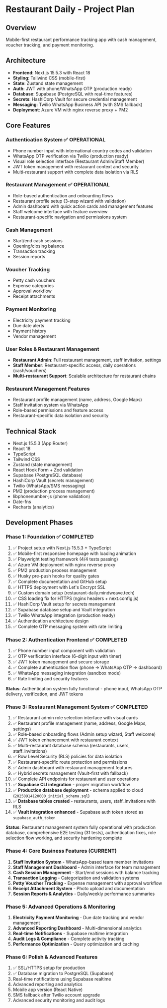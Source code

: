 # Restaurant Daily - Project Plan

## Overview
Mobile-first restaurant performance tracking app with cash management, voucher tracking, and payment monitoring.

## Architecture
- **Frontend**: Next.js 15.5.3 with React 18
- **Styling**: Tailwind CSS (mobile-first)
- **State**: Zustand state management
- **Auth**: JWT with phone/WhatsApp OTP (production ready)
- **Database**: Supabase (PostgreSQL with real-time features)
- **Secrets**: HashiCorp Vault for secure credential management
- **Messaging**: Twilio WhatsApp Business API (with SMS fallback)
- **Deployment**: Azure VM with nginx reverse proxy + PM2

## Core Features

### Authentication System ✅ OPERATIONAL
- Phone number input with international country codes and validation
- WhatsApp OTP verification via Twilio (production ready)
- Visual role selection interface (Restaurant Admin/Staff Member)
- JWT token management with restaurant context and security
- Multi-restaurant support with complete data isolation via RLS

### Restaurant Management ✅ OPERATIONAL
- Role-based authentication and onboarding flows
- Restaurant profile setup (3-step wizard with validation)
- Admin dashboard with quick action cards and management features
- Staff welcome interface with feature overview
- Restaurant-specific navigation and permissions system

### Cash Management
- Start/end cash sessions
- Opening/closing balance
- Transaction tracking
- Session reports

### Voucher Tracking
- Petty cash vouchers
- Expense categories
- Approval workflow
- Receipt attachments

### Payment Monitoring
- Electricity payment tracking
- Due date alerts
- Payment history
- Vendor management

### User Roles & Restaurant Management
- **Restaurant Admin**: Full restaurant management, staff invitation, settings
- **Staff Member**: Restaurant-specific access, daily operations (cash/vouchers)
- **Multi-restaurant Support**: Scalable architecture for restaurant chains

### Restaurant Management Features
- Restaurant profile management (name, address, Google Maps)
- Staff invitation system via WhatsApp
- Role-based permissions and feature access
- Restaurant-specific data isolation and security

## Technical Stack
- Next.js 15.5.3 (App Router)
- React 18
- TypeScript
- Tailwind CSS
- Zustand (state management)
- React Hook Form + Zod validation
- Supabase (PostgreSQL database)
- HashiCorp Vault (secrets management)
- Twilio (WhatsApp/SMS messaging)
- PM2 (production process management)
- libphonenumber-js (phone validation)
- Date-fns
- Recharts (analytics)

## Development Phases

### Phase 1: Foundation ✅ COMPLETED
1. ✅ Project setup with Next.js 15.5.3 + TypeScript
2. ✅ Mobile-first responsive homepage with loading animation
3. ✅ Playwright testing framework (4/4 tests passing)
4. ✅ Azure VM deployment with nginx reverse proxy
5. ✅ PM2 production process management
6. ✅ Husky pre-push hooks for quality gates
7. ✅ Complete documentation and GitHub setup
8. ✅ HTTPS deployment with Let's Encrypt SSL
9. ✅ Custom domain setup (restaurant-daily.mindweave.tech)
10. ✅ CSS loading fix for HTTPS (nginx headers + next.config.js)
11. ✅ HashiCorp Vault setup for secrets management
12. ✅ Supabase database setup and Vault integration
13. ✅ Twilio WhatsApp integration (production ready)
14. ✅ Authentication architecture design
15. ✅ Complete OTP messaging system with rate limiting

### Phase 2: Authentication Frontend ✅ COMPLETED
1. ✅ Phone number input component with validation
2. ✅ OTP verification interface (6-digit input with timer)
3. ✅ JWT token management and secure storage
4. ✅ Complete authentication flow (phone → WhatsApp OTP → dashboard)
5. ✅ WhatsApp messaging integration (sandbox mode)
6. ✅ Rate limiting and security features

**Status**: Authentication system fully functional - phone input, WhatsApp OTP delivery, verification, and JWT tokens

### Phase 3: Restaurant Management System ✅ COMPLETED
1. ✅ Restaurant admin role selection interface with visual cards
2. ✅ Restaurant profile management (name, address, Google Maps, settings)
3. ✅ Role-based onboarding flows (Admin setup wizard, Staff welcome)
4. ✅ JWT token enhancement with restaurant context
5. ✅ Multi-restaurant database schema (restaurants, users, staff_invitations)
6. ✅ Row Level Security (RLS) policies for data isolation
7. ✅ Restaurant-specific route protection and permissions
8. ✅ Admin dashboard with restaurant management features
9. ✅ Hybrid secrets management (Vault-first with fallback)
10. ✅ Complete API endpoints for restaurant and user operations
11. ✅ **Supabase CLI integration** - proper migration workflow
12. ✅ **Production database deployment** - schema applied to cloud (`20250914120000_initial_schema.sql`)
13. ✅ **Database tables created** - restaurants, users, staff_invitations with RLS
14. ✅ **Vault integration enhanced** - Supabase auth token stored as `supabase_auth_token`

**Status**: Restaurant management system fully operational with production database, comprehensive E2E testing (31 tests), authentication fixes, role selection flow working, and security hardening complete

### Phase 4: Core Business Features (CURRENT)
1. **Staff Invitation System** - WhatsApp-based team member invitations
2. **Staff Management Dashboard** - Admin interface for team management
3. **Cash Session Management** - Start/end sessions with balance tracking
4. **Transaction Logging** - Categorization and validation systems
5. **Petty Voucher Tracking** - Expense management with approval workflow
6. **Receipt Attachment System** - Photo upload and documentation
7. **Session Reports & Analytics** - Daily/weekly performance summaries

### Phase 5: Advanced Operations & Monitoring
1. **Electricity Payment Monitoring** - Due date tracking and vendor management
2. **Advanced Reporting Dashboard** - Multi-dimensional analytics
3. **Real-time Notifications** - Supabase realtime integration
4. **Audit Logs & Compliance** - Complete activity tracking
5. **Performance Optimization** - Query optimization and caching

### Phase 6: Polish & Advanced Features
1. ✅ SSL/HTTPS setup for production
2. ✅ Database migration to PostgreSQL (Supabase)
3. Real-time notifications using Supabase realtime
4. Advanced reporting and analytics
5. Mobile app version (React Native)
6. SMS fallback after Twilio account upgrade
7. Advanced security monitoring and audit logs